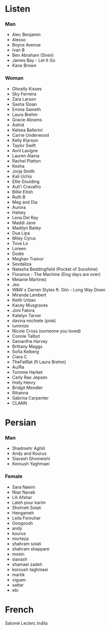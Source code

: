 # Listen

### Man
  - Alec Benjamin
  - Alesso
  - Boyce Avenue
  - Ivan B
  - Ben Abraham (Siren)
  - James Bay - Let It Go
  - Kane Brown

### Woman
  - Ghostly Kisses
  - Sky Ferreira
  - Zara Larson
  - Sasha Sloan
  - Emma Sameth
  - Laura Brehm 
  - Gracie Abrams
  - Astrid
  - Kelsea Ballerini
  - Carrie Underwood
  - Kelly Klarson
  - Taylor Swift
  - Avril Lavigne
  - Lauren Alaina
  - Rachel Platton
  - Kesha
  - Jorja Smith
  - Kali Uchis
  - Ellie Goulding
  - Auli'i Cravalho
  - Billie Eilish
  - Ruth B
  - Meg and Dia
  - Aurora
  - Halsey
  - Lena Del Ray
  - Maddi Jane
  - Madilyn Bailey
  - Dua Lipa
  - Miley Cyrus
  - Tove Lo
  - Loreen
  - Dodie
  - Meghan Trainor
  - Sevdaliza
  - Natasha Beddingfield (Pocket of Sunshine)
  - Florance - The Machine  (Dog days are over)
  - Melanie Martinez
  - Jex
  - W&W x Darren Styles ft. Giin - Long Way Down
  - Miranda Lambert
  - Keith Urban
  - Kacey Musgraves
  - Joni Fatora
  - Katelyn Tarver
  - davina michiele  (pink)
  - luminize
  - Nicole Cross (someone you loved)
  - Connie Talbot
  - Samantha Harvey
  - Brittany Maggs
  - Sofia Kelberg
  - Ciara C
  - TheFatRat (ft Laura Brehm)
  - Au/Ra
  - Tommie Harket
  - Carly Rae Jepsen
  - Holly Henry
  - Bridgit Mendler
  - Rihanna
  - Sabrina Carpenter
  - CLANN
	

# Persian

### Man
- Shadmehr Aghili
- Andy and Kourus
- Siavash Ghomeishi
- Koroush Yaghmaei

### Female
- Sara Naeini
- Niaz Navab
- Lili Afshar
- Laleh pour karim
- Shohreh Solati
- Hengameh
- Leila Forouhar
- Googoosh
- andy
- kourus
- morteza
- shahram solati
- shahram shappare
- moein
- siavash
- shamaei zadeh
- koroush taghmaei
- martik
- viguen
- sattar
- ebi


# French
Salomé Leclerc
Indila
